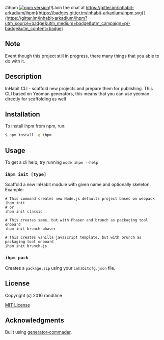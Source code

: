 #ihpm
[![npm version](https://badge.fury.io/js/ihpm.svg)](https://badge.fury.io/js/ihpm)[![Join the chat at https://gitter.im/inhabit-arkadium/ihpm](https://badges.gitter.im/inhabit-arkadium/ihpm.svg)](https://gitter.im/inhabit-arkadium/ihpm?utm_source=badge&utm_medium=badge&utm_campaign=pr-badge&utm_content=badge)
## Note
Event though this project still in progress, there many things that you able to do with it.

## Description

InHabit CLI - scaffold new projects and prepare them for publishing. This CLI based on Yeoman generators, this means that you can use yeoman directly for scaffolding as well 

## Installation

To install ihpm from npm, run:

````bash
$ npm install -g ihpm
````

## Usage
To get a cli help, try running `node ihpm --help`

### `ihpm init [type]`

Scaffold a new InHabit module with given name and optionally skeleton. Example:
```
# This command creates new Node.js defaults project based on webpack
ihpm init 
# or
ihpm init classic

# This creates same, but with Phaser and brunch as packaging tool onboard
ihpm init brunch-phaser 

# This creates vanilla javascript template, but with brunch as packaging tool onboard
ihpm init brunch-js 
```

### `ihpm pack`
Creates a `package.zip` using your `inhabitcfg.json` file.

## License

Copyright (c) 2016 rand0me

[MIT License](http://en.wikipedia.org/wiki/MIT_License)

## Acknowledgments

Built using [generator-commader](https://github.com/Hypercubed/generator-commander).
